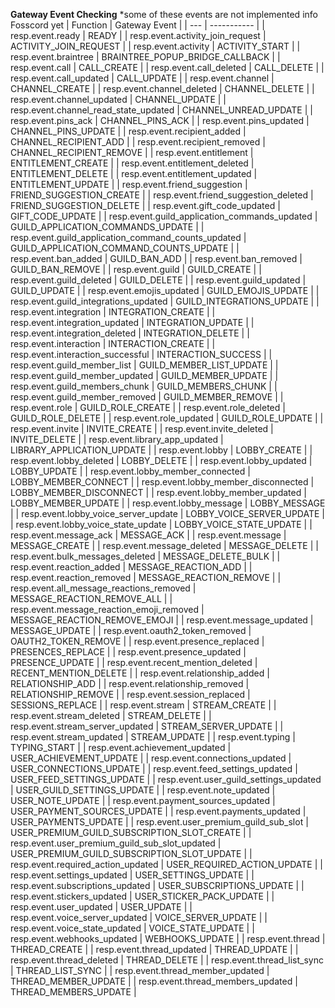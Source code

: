 **Gateway Event Checking**
\*some of these events are not implemented info Fosscord yet
| Function | Gateway Event |
| --- | ----------- |
| resp.event.ready | READY |
| resp.event.activity_join_request | ACTIVITY_JOIN_REQUEST |
| resp.event.activity | ACTIVITY_START |
| resp.event.braintree | BRAINTREE_POPUP_BRIDGE_CALLBACK |
| resp.event.call | CALL_CREATE |
| resp.event.call_deleted | CALL_DELETE |
| resp.event.call_updated | CALL_UPDATE |
| resp.event.channel | CHANNEL_CREATE |
| resp.event.channel_deleted | CHANNEL_DELETE |
| resp.event.channel_updated | CHANNEL_UPDATE |
| resp.event.channel_read_state_updated | CHANNEL_UNREAD_UPDATE |
| resp.event.pins_ack | CHANNEL_PINS_ACK |
| resp.event.pins_updated | CHANNEL_PINS_UPDATE |
| resp.event.recipient_added | CHANNEL_RECIPIENT_ADD |
| resp.event.recipient_removed | CHANNEL_RECIPIENT_REMOVE |
| resp.event.entitlement | ENTITLEMENT_CREATE |
| resp.event.entitlement_deleted | ENTITLEMENT_DELETE |
| resp.event.entitlement_updated | ENTITLEMENT_UPDATE |
| resp.event.friend_suggestion | FRIEND_SUGGESTION_CREATE |
| resp.event.friend_suggestion_deleted | FRIEND_SUGGESTION_DELETE |
| resp.event.gift_code_updated | GIFT_CODE_UPDATE |
| resp.event.guild_application_commands_updated | GUILD_APPLICATION_COMMANDS_UPDATE |
| resp.event.guild_application_command_counts_updated | GUILD_APPLICATION_COMMAND_COUNTS_UPDATE |
| resp.event.ban_added | GUILD_BAN_ADD |
| resp.event.ban_removed | GUILD_BAN_REMOVE |
| resp.event.guild | GUILD_CREATE |
| resp.event.guild_deleted | GUILD_DELETE |
| resp.event.guild_updated | GUILD_UPDATE |
| resp.event.emojis_updated | GUILD_EMOJIS_UPDATE |
| resp.event.guild_integrations_updated | GUILD_INTEGRATIONS_UPDATE |
| resp.event.integration | INTEGRATION_CREATE |
| resp.event.integration_updated | INTEGRATION_UPDATE |
| resp.event.integration_deleted | INTEGRATION_DELETE |
| resp.event.interaction | INTERACTION_CREATE |
| resp.event.interaction_successful | INTERACTION_SUCCESS |
| resp.event.guild_member_list | GUILD_MEMBER_LIST_UPDATE |
| resp.event.guild_member_updated | GUILD_MEMBER_UPDATE |
| resp.event.guild_members_chunk | GUILD_MEMBERS_CHUNK |
| resp.event.guild_member_removed | GUILD_MEMBER_REMOVE |
| resp.event.role | GUILD_ROLE_CREATE |
| resp.event.role_deleted | GUILD_ROLE_DELETE |
| resp.event.role_updated | GUILD_ROLE_UPDATE |
| resp.event.invite | INVITE_CREATE |
| resp.event.invite_deleted | INVITE_DELETE |
| resp.event.library_app_updated | LIBRARY_APPLICATION_UPDATE |
| resp.event.lobby | LOBBY_CREATE |
| resp.event.lobby_deleted | LOBBY_DELETE |
| resp.event.lobby_updated | LOBBY_UPDATE |
| resp.event.lobby_member_connected | LOBBY_MEMBER_CONNECT |
| resp.event.lobby_member_disconnected | LOBBY_MEMBER_DISCONNECT |
| resp.event.lobby_member_updated | LOBBY_MEMBER_UPDATE |
| resp.event.lobby_message | LOBBY_MESSAGE |
| resp.event.lobby_voice_server_update | LOBBY_VOICE_SERVER_UPDATE |
| resp.event.lobby_voice_state_update | LOBBY_VOICE_STATE_UPDATE |
| resp.event.message_ack | MESSAGE_ACK |
| resp.event.message | MESSAGE_CREATE |
| resp.event.message_deleted | MESSAGE_DELETE |
| resp.event.bulk_messages_deleted | MESSAGE_DELETE_BULK |
| resp.event.reaction_added | MESSAGE_REACTION_ADD |
| resp.event.reaction_removed | MESSAGE_REACTION_REMOVE |
| resp.event.all_message_reactions_removed | MESSAGE_REACTION_REMOVE_ALL |
| resp.event.message_reaction_emoji_removed | MESSAGE_REACTION_REMOVE_EMOJI |
| resp.event.message_updated | MESSAGE_UPDATE |
| resp.event.oauth2_token_removed | OAUTH2_TOKEN_REMOVE |
| resp.event.presence_replaced | PRESENCES_REPLACE |
| resp.event.presence_updated | PRESENCE_UPDATE |
| resp.event.recent_mention_deleted | RECENT_MENTION_DELETE |
| resp.event.relationship_added | RELATIONSHIP_ADD |
| resp.event.relationship_removed | RELATIONSHIP_REMOVE |
| resp.event.session_replaced | SESSIONS_REPLACE |
| resp.event.stream | STREAM_CREATE |
| resp.event.stream_deleted | STREAM_DELETE |
| resp.event.stream_server_updated | STREAM_SERVER_UPDATE |
| resp.event.stream_updated | STREAM_UPDATE |
| resp.event.typing | TYPING_START |
| resp.event.achievement_updated | USER_ACHIEVEMENT_UPDATE |
| resp.event.connections_updated | USER_CONNECTIONS_UPDATE |
| resp.event.feed_settings_updated | USER_FEED_SETTINGS_UPDATE |
| resp.event.user_guild_settings_updated | USER_GUILD_SETTINGS_UPDATE |
| resp.event.note_updated | USER_NOTE_UPDATE |
| resp.event.payment_sources_updated | USER_PAYMENT_SOURCES_UPDATE |
| resp.event.payments_updated | USER_PAYMENTS_UPDATE |
| resp.event.user_premium_guild_sub_slot | USER_PREMIUM_GUILD_SUBSCRIPTION_SLOT_CREATE |
| resp.event.user_premium_guild_sub_slot_updated | USER_PREMIUM_GUILD_SUBSCRIPTION_SLOT_UPDATE |
| resp.event.required_action_updated | USER_REQUIRED_ACTION_UPDATE |
| resp.event.settings_updated | USER_SETTINGS_UPDATE |
| resp.event.subscriptions_updated | USER_SUBSCRIPTIONS_UPDATE |
| resp.event.stickers_updated | USER_STICKER_PACK_UPDATE |
| resp.event.user_updated | USER_UPDATE |
| resp.event.voice_server_updated | VOICE_SERVER_UPDATE |
| resp.event.voice_state_updated | VOICE_STATE_UPDATE |
| resp.event.webhooks_updated | WEBHOOKS_UPDATE |
| resp.event.thread | THREAD_CREATE |
| resp.event.thread_updated | THREAD_UPDATE |
| resp.event.thread_deleted | THREAD_DELETE |
| resp.event.thread_list_sync | THREAD_LIST_SYNC |
| resp.event.thread_member_updated | THREAD_MEMBER_UPDATE |
| resp.event.thread_members_updated | THREAD_MEMBERS_UPDATE |
